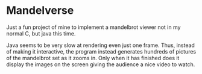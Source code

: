 # Mandelverse
Just a fun project of mine to implement a mandelbrot viewer not in my normal C, but java this time.

Java seems to be very slow at rendering even just one frame. Thus, instead of making it interactive, 
the program instead generates hundreds of pictures of the mandelbrot set as it zooms in. Only when it has
finished does it display the images on the screen giving the audience a nice video to watch.

